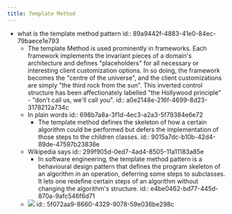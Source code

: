 ```yaml
---
title: Template Method
---
```


- what is the template method pattern
  id:: 89a9442f-4883-41e0-84ec-79baece1e793
	- The template Method is used prominently in frameworks. Each framework implements the invariant pieces of a domain's architecture and defines "placeholders" for all necessary or interesting client customization options. In so doing, the framework becomes the "centre of the universe", and the client customizations are simply "the third rock from the sun". This inverted control structure has been affectionately labelled "the Hollywood principle" - "don't call us, we'll call you".
	  id:: a0e2148e-216f-4699-8d23-3178212a734c
	- In plain words
	  id:: 698b7a8a-3f1d-4ec3-a2a3-5f79384e6e72
		- The template method defines the skeleton of how a certain algorithm could be performed but defers the implementation of those steps to the children classes.
		  id:: 9015a7dc-b10b-42d4-89de-47597b23836e
	- Wikipedia says
	  id:: 299f905d-0ed7-4ad4-8505-11a11183a85e
		- In software engineering, the template method pattern is a behavioural design pattern that defines the program skeleton of an algorithm in an operation, deferring some steps to subclasses. It lets one redefine certain steps of an algorithm without changing the algorithm's structure.
		  id:: e4be0462-bd77-445d-870a-9afc546f6d71
	- ![](https://firebasestorage.googleapis.com/v0/b/firescript-577a2.appspot.com/o/imgs%2Fapp%2Fsoftware-architecture%2FAN3dcshEX-.png?alt=media&token=65501f6b-3fb5-48af-913b-a76b235d0f16)
	  id:: 5f072aa9-8660-4329-9078-59e036be298c